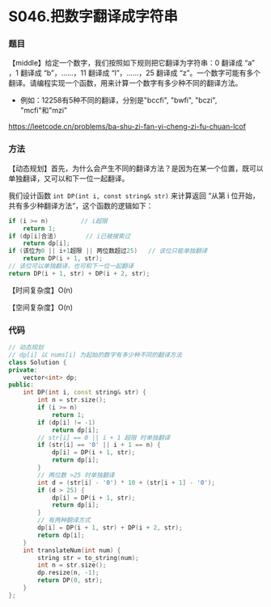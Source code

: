 # S046.把数字翻译成字符串

### 题目

【middle】给定一个数字，我们按照如下规则把它翻译为字符串：0 翻译成 “a” ，1 翻译成 “b”，……，11 翻译成 “l”，……，25 翻译成 “z”。一个数字可能有多个翻译。请编程实现一个函数，用来计算一个数字有多少种不同的翻译方法。

- 例如：12258有5种不同的翻译，分别是"bccfi", "bwfi", "bczi", "mcfi"和"mzi"

<https://leetcode.cn/problems/ba-shu-zi-fan-yi-cheng-zi-fu-chuan-lcof>

### 方法

【动态规划】首先，为什么会产生不同的翻译方法？是因为在某一个位置，既可以单独翻译，又可以和下一位一起翻译。

我们设计函数 ```int DP(int i, const string& str)``` 来计算返回 “从第 i 位开始，共有多少种翻译方法”，这个函数的逻辑如下：

```cpp
if (i >= n)			// i超限
    return 1;
if (dp[i]合法)		// i已被搜索过
    return dp[i];
if (该位为0 || i+1超限 || 两位数超过25)	// 该位只能单独翻译
    return DP(i + 1, str);
// 该位可以单独翻译，也可和下一位一起翻译
return DP(i + 1, str) + DP(i + 2, str);
```

【时间复杂度】O(n)

【空间复杂度】O(n)

### 代码

```cpp
// 动态规划
// dp[i] 以 nums[i] 为起始的数字有多少种不同的翻译方法
class Solution {
private:
    vector<int> dp;
public:
    int DP(int i, const string& str) {
        int n = str.size();
        if (i >= n)
            return 1;
        if (dp[i] != -1)
            return dp[i];
        // str[i] == 0 || i + 1 超限 时单独翻译
        if (str[i] == '0' || i + 1 == n) {
            dp[i] = DP(i + 1, str);
            return dp[i];
        }
        // 两位数 >25 时单独翻译
        int d = (str[i] - '0') * 10 + (str[i + 1] - '0');
        if (d > 25) {
            dp[i] = DP(i + 1, str);
            return dp[i];
        }
        // 有两种翻译方式
        dp[i] = DP(i + 1, str) + DP(i + 2, str);
        return dp[i];
    }
    int translateNum(int num) {
        string str = to_string(num);
        int n = str.size();
        dp.resize(n, -1);
        return DP(0, str);
    }
};
```

